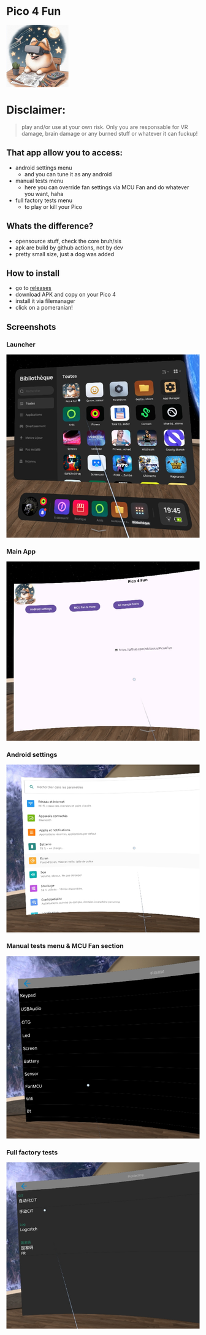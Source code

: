 # Pico 4 Fun

![Manual tests](app/src/main/res/mipmap-hdpi/ic_launcher_foreground.webp)

# Disclaimer:

> play and/or use at your own risk. Only you are responsable for VR damage, brain damage or any burned stuff or whatever
> it can fuckup!

## That app allow you to access:

* android settings menu
    * and you can tune it as any android
* manual tests menu
    * here you can override fan settings via MCU Fan and do whatever you want, haha
* full factory tests menu
    * to play or kill your Pico

## Whats the difference?

* opensource stuff, check the core bruh/sis
* apk are build by github actions, not by dev
* pretty small size, just a dog was added

## How to install

* go to [releases](https://github.com/nikitasius/Pico4Fun/releases/latest)
* download APK and copy on your Pico 4
* install it via filemanager
* click on a pomeranian!

## Screenshots

### Launcher

![Launcher](screenshots/Screenshot_2024-09-01_19-46-33.png)

### Main App

![Main App](screenshots/Screenshot_2024-09-01_19-46-57.png)

### Android settings

![Android settings](screenshots/Screenshot_2024-09-01_19-47-41.png)

### Manual tests menu & MCU Fan section

![Manual tests](screenshots/Screenshot_2024-09-01_19-47-26.png)

### Full factory tests

![Full factory tests](screenshots/Screenshot_2024-09-01_19-47-13.png)
